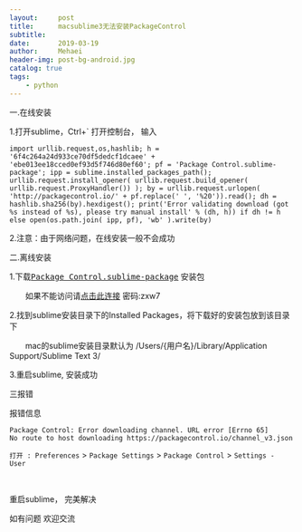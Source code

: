 ```yaml
---
layout:     post
title:      macsublime3无法安装PackageControl
subtitle:   
date:       2019-03-19
author:     Mehaei
header-img: post-bg-android.jpg
catalog: true
tags:
    - python
---
```

一.在线安装

1.打开sublime，Ctrl+` 打开控制台， 输入

```
import urllib.request,os,hashlib; h = '6f4c264a24d933ce70df5dedcf1dcaee' + 'ebe013ee18cced0ef93d5f746d80ef60'; pf = 'Package Control.sublime-package'; ipp = sublime.installed_packages_path(); urllib.request.install_opener( urllib.request.build_opener( urllib.request.ProxyHandler()) ); by = urllib.request.urlopen( 'http://packagecontrol.io/' + pf.replace(' ', '%20')).read(); dh = hashlib.sha256(by).hexdigest(); print('Error validating download (got %s instead of %s), please try manual install' % (dh, h)) if dh != h else open(os.path.join( ipp, pf), 'wb' ).write(by)

```

2.注意：由于网络问题，在线安装一般不会成功

二.离线安装

1.下载<tt>[Package Control.sublime-package](https://packagecontrol.io/Package%20Control.sublime-package)</tt> 安装包

　　如果不能访问请[点击此连接](https://pan.baidu.com/s/1-gQsNPbIq_euQEaCSQ2Lnw%20) 密码:zxw7

2.找到sublime安装目录下的Installed Packages，将下载好的安装包放到该目录下

　　mac的sublime安装目录默认为 /Users/{用户名}/Library/Application Support/Sublime Text 3/

3.重启sublime, 安装成功

三报错

报错信息

```
Package Control: Error downloading channel. URL error [Errno 65] 
No route to host downloading https://packagecontrol.io/channel_v3.json
```

`打开 : Preferences` > `Package Settings` > `Package Control` > `Settings - User`

<img src="https://img2018.cnblogs.com/blog/1432315/201903/1432315-20190321150518967-1007580360.png" alt="" />

<img src="https://img2018.cnblogs.com/blog/1432315/201903/1432315-20190321150646096-1225359392.png" alt="" />

重启sublime， 完美解决 

如有问题 欢迎交流
